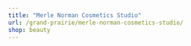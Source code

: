 ```yaml
---
title: "Merle Norman Cosmetics Studio"
url: /grand-prairie/merle-norman-cosmetics-studio/
shop: beauty
---
```

